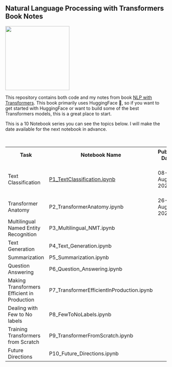 ## **Natural Language Processing with Transformers Book Notes**

<img src='https://images-na.ssl-images-amazon.com/images/I/412w0wGNypL._SX375_BO1,204,203,200_.jpg' max-width=100% height=200px>

This repository contains both code and my notes from book <a href='https://www.amazon.com/Natural-Language-Processing-Transformers-Applications/dp/1098103246'>NLP with Transformers</a>. This book primarily uses HuggingFace 🤗, so if you want to get started with 
HuggingFace or want to build some of the best Transformers models, this is a great place to start.

This is a 10 Notebook series you can see the topics below. I will make the date available for the next notebook in advance.

<br>
<table style="margin-left: auto; margin-right: auto;">
  <tr>
    <th>Task</th>
    <th>Notebook Name</th>
    <th>Publish Date</th>
    <th>View on</th>
  </tr>
  <tr>
    <td>Text Classification</td>
    <td>
      <a href="https://github.com/pritishmishra703/NLP-With-HuggingFace-Book-Notes/blob/master/P1_TextClassification.ipynb">
      P1_TextClassification.ipynb
      </a>
    </td>
    <td>08-Aug-2022</td>
    <td>
      <a href=https://colab.research.google.com/drive/1oyUb3AeGi-WEph8l1StxsHuQrNMfGY0b?usp=sharing">
        <img src="https://colab.research.google.com/assets/colab-badge.svg" width='100px' >
      </a>
    </td>
  </tr>

  <tr>
    <td>Transformer Anatomy</td>
    <td>P2_TransformerAnatomy.ipynb</td>
    <td>26-Aug-2022</td>
    <td style='text-align: center'></td>
  </tr>


  <tr>
    <td>Multilingual Named Entity Recognition</td>
    <td>P3_Multilingual_NMT.ipynb</td>
    <td></td>
    <td style='text-align: center'></td>
  </tr>

  <tr>
    <td>Text Generation</td>
    <td>P4_Text_Generation.ipynb</td>
    <td></td>
    <td style='text-align: center'></td>
  </tr>

  <tr>
    <td>Summarization</td>
    <td>P5_Summarization.ipynb</td>
    <td></td>
    <td style='text-align: center'></td>
  </tr>

  <tr>
    <td>Question Answering</td>
    <td>P6_Question_Answering.ipynb</td>
    <td></td>
    <td style='text-align: center'></td>
  </tr>

  <tr>
    <td>Making Transformers Efficient in Production</td>
    <td>P7_TransformerEfficientInProduction.ipynb</td>
    <td></td>
    <td style='text-align: center'></td>
  </tr>

  <tr>
    <td>Dealing with Few to No labels</td>
    <td>P8_FewToNoLabels.ipynb</td>
    <td></td>
    <td style='text-align: center'></td>
  </tr>

  <tr>
    <td>Training Transformers from Scratch</td>
    <td>P9_TransformerFromScratch.ipynb</td>
    <td></td>
    <td style='text-align: center'></td>
  </tr>
                                                                           
  <tr>
    <td>Future Directions</td>
    <td>P10_Future_Directions.ipynb</td>
    <td></td>
    <td style='text-align: center'></td>
  </tr>
  
</table>
